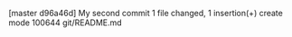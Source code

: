 [master d96a46d] My second commit
 1 file changed, 1 insertion(+)
 create mode 100644 git/README.md
